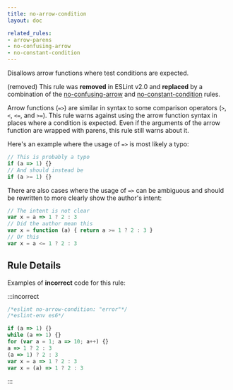 ```yaml
---
title: no-arrow-condition
layout: doc

related_rules:
- arrow-parens
- no-confusing-arrow
- no-constant-condition
---
```


Disallows arrow functions where test conditions are expected.

(removed) This rule was **removed** in ESLint v2.0 and **replaced** by a combination of the [no-confusing-arrow](no-confusing-arrow) and [no-constant-condition](no-constant-condition) rules.

Arrow functions (`=>`) are similar in syntax to some comparison operators (`>`, `<`, `<=`, and `>=`). This rule warns against using the arrow function syntax in places where a condition is expected. Even if the arguments of the arrow function are wrapped with parens, this rule still warns about it.

Here's an example where the usage of `=>` is most likely a typo:

```js
// This is probably a typo
if (a => 1) {}
// And should instead be
if (a >= 1) {}
```

There are also cases where the usage of `=>` can be ambiguous and should be rewritten to more clearly show the author's intent:

```js
// The intent is not clear
var x = a => 1 ? 2 : 3
// Did the author mean this
var x = function (a) { return a >= 1 ? 2 : 3 }
// Or this
var x = a <= 1 ? 2 : 3
```

## Rule Details

Examples of **incorrect** code for this rule:

:::incorrect

```js
/*eslint no-arrow-condition: "error"*/
/*eslint-env es6*/

if (a => 1) {}
while (a => 1) {}
for (var a = 1; a => 10; a++) {}
a => 1 ? 2 : 3
(a => 1) ? 2 : 3
var x = a => 1 ? 2 : 3
var x = (a) => 1 ? 2 : 3
```

:::
